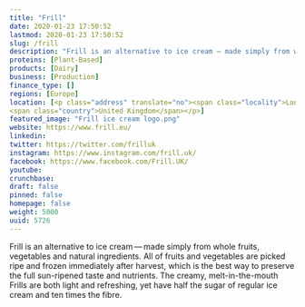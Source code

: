 ```yaml
---
title: "Frill"
date: 2020-01-23 17:50:52
lastmod: 2020-01-23 17:50:52
slug: /frill
description: "Frill is an alternative to ice cream — made simply from whole fruits, vegetables and natural ingredients. All of fruits and vegetables are picked ripe and frozen immediately after harvest, which is the best way to preserve the full sun-ripened taste and nutrients. The  creamy, melt-in-the-mouth Frills are both light and refreshing, yet have half the sugar of regular ice cream and ten times the fibre."
proteins: [Plant-Based]
products: [Dairy]
business: [Production]
finance_type: []
regions: [Europe]
location: [<p class="address" translate="no"><span class="locality">London</span><br>
<span class="country">United Kingdom</span></p>]
featured_image: "Frill ice cream logo.png"
website: https://www.frill.eu/
linkedin: 
twitter: https://twitter.com/frilluk
instagram: https://www.instagram.com/frill.uk/
facebook: https://www.facebook.com/Frill.UK/
youtube: 
crunchbase: 
draft: false
pinned: false
homepage: false
weight: 5000
uuid: 5726
---
```

Frill is an alternative to ice cream — made simply from whole fruits, vegetables and natural ingredients. All of fruits and vegetables are picked ripe and frozen immediately after harvest, which is the best way to preserve the full sun-ripened taste and nutrients. The  creamy, melt-in-the-mouth Frills are both light and refreshing, yet have half the sugar of regular ice cream and ten times the fibre.
